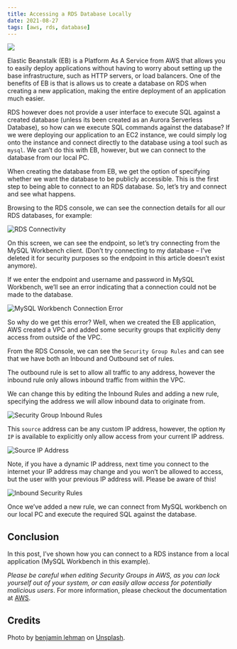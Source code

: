 ```yaml
---
title: Accessing a RDS Database Locally
date: 2021-08-27
tags: [aws, rds, database]
---
```


![](/images/platter.jpg)

Elastic Beanstalk (EB) is a Platform As A Service from AWS that allows you to easily deploy applications without having to worry about setting up the base infrastructure, such as HTTP servers, or load balancers. One of the benefits of EB is that is allows us to create a database on RDS when creating a new application, making the entire deployment of an application much easier.

<!-- more -->

RDS however does not provide a user interface to execute SQL against a created database (unless its been created as an Aurora Serverless Database), so how can we execute SQL commands against the database? If we were deploying our application to an EC2 instance, we could simply log onto the instance and connect directly to the database using a tool such as `mysql`. We can’t do this with EB, however, but we can connect to the database from our local PC.

When creating the database from EB, we get the option of specifying whether we want the database to be publicly accessible. This is the first step to being able to connect to an RDS database. So, let’s try and connect and see what happens.

Browsing to the RDS console, we can see the connection details for all our RDS databases, for example:

![RDS Connectivity](https://davidsalterassets.s3.eu-west-2.amazonaws.com/rds/rds1.png)

On this screen, we can see the endpoint, so let’s try connecting from the MySQL Workbench client. (Don’t try connecting to my database – I’ve deleted it for security purposes so the endpoint in this article doesn’t exist anymore).

If we enter the endpoint and username and password in MySQL Workbench, we’ll see an error indicating that a connection could not be made to the database.

![MySQL Workbench Connection Error](https://davidsalterassets.s3.eu-west-2.amazonaws.com/rds/rds2.png)

So why do we get this error? Well, when we created the EB application, AWS created a VPC and added some security groups that explicitly deny access from outside of the VPC.

From the RDS Console, we can see the `Security Group Rules` and can see that we have both an Inbound and Outbound set of rules.

The outbound rule is set to allow all traffic to any address, however the inbound rule only allows inbound traffic from within the VPC.

We can change this by editing the Inbound Rules and adding a new rule, specifying the address we will allow inbound data to originate from.

![Security Group Inbound Rules](https://davidsalterassets.s3.eu-west-2.amazonaws.com/rds/rds3.png)

This `source` address can be any custom IP address, however, the option `My IP` is available to explicitly only allow access from your current IP address.

![Source IP Address](https://davidsalterassets.s3.eu-west-2.amazonaws.com/rds/rds4.png)

Note, if you have a dynamic IP address, next time you connect to the internet your IP address may change and you won’t be allowed to access, but the user with your previous IP address will. Please be aware of this!

![Inbound Security Rules](https://davidsalterassets.s3.eu-west-2.amazonaws.com/rds/rds5.png)

Once we’ve added a new rule, we can connect from MySQL workbench on our local PC and execute the required SQL against the database.

## Conclusion

In this post, I’ve shown how you can connect to a RDS instance from a local application (MySQL Workbench in this example).

_Please be careful when editing Security Groups in AWS, as you can lock yourself out of your system, or can easily allow access for potentially malicious users_. For more information, please checkout the documentation at [AWS](https://docs.aws.amazon.com/vpc/latest/userguide/VPC_SecurityGroups.html).

## Credits

Photo by [benjamin lehman](https://unsplash.com/@benjaminlehman?utm_source=unsplash&utm_medium=referral&utm_content=creditCopyText) on [Unsplash](https://unsplash.com/s/photos/database?utm_source=unsplash&utm_medium=referral&utm_content=creditCopyText").
